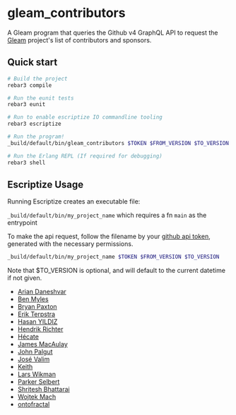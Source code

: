 # gleam_contributors

A Gleam program that queries the Github v4 GraphQL API to request the [Gleam](https://github.com/gleam-lang) project's list of contributors and sponsors.


## Quick start

```sh
# Build the project
rebar3 compile

# Run the eunit tests
rebar3 eunit

# Run to enable escriptize IO commandline tooling
rebar3 escriptize

# Run the program!
_build/default/bin/gleam_contributors $TOKEN $FROM_VERSION $TO_VERSION

# Run the Erlang REPL (If required for debugging)
rebar3 shell
```


## Escriptize Usage

Running Escriptize creates an executable file:

`_build/default/bin/my_project_name` which requires a fn `main` as the entrypoint 

To make the api request, follow the filename by your [github api token](https://help.github.com/en/github/authenticating-to-github/creating-a-personal-access-token-for-the-command-line), generated with the necessary permissions.

```sh
_build/default/bin/my_project_name $TOKEN $FROM_VERSION $TO_VERSION
```

Note that $TO_VERSION is optional, and will default to the current datetime if not given.







<!-- Below this line this file is autogenerated -->

 - [Arian Daneshvar](https://github.com/bees)
 - [Ben Myles](https://github.com/benmyles)
 - [Bryan Paxton](https://github.com/starbelly)
 - [Erik Terpstra](https://github.com/eterps)
 - [Hasan YILDIZ](https://github.com/hsnyildiz)
 - [Hendrik Richter](https://github.com/hendi)
 - [Hécate](https://github.com/Kleidukos)
 - [James MacAulay](https://github.com/jamesmacaulay)
 - [John Palgut](https://github.com/Jwsonic)
 - [José Valim](https://github.com/josevalim)
 - [Keith](https://github.com/ktec)
 - [Lars Wikman](https://github.com/lawik)
 - [Parker Selbert](https://github.com/sorentwo)
 - [Shritesh Bhattarai](https://github.com/shritesh)
 - [Wojtek Mach](https://github.com/wojtekmach)
 - [ontofractal](https://github.com/ontofractal)
